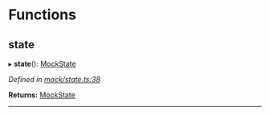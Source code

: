 

# Functions

<a id="state"></a>

##  state

▸ **state**(): [MockState](_mock_types_d_.md#mockstate)

*Defined in [mock/state.ts:38](https://github.com/polkadot-js/api/blob/59e9783/packages/api-provider/src/mock/state.ts#L38)*

**Returns:** [MockState](_mock_types_d_.md#mockstate)

___

